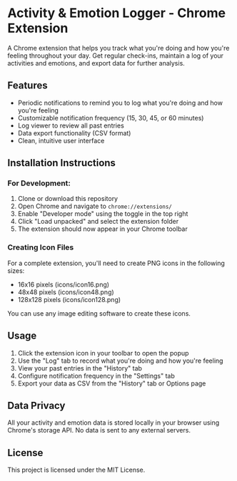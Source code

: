 # Activity & Emotion Logger - Chrome Extension

A Chrome extension that helps you track what you're doing and how you're feeling throughout your day. Get regular check-ins, maintain a log of your activities and emotions, and export data for further analysis.

## Features

- Periodic notifications to remind you to log what you're doing and how you're feeling
- Customizable notification frequency (15, 30, 45, or 60 minutes)
- Log viewer to review all past entries 
- Data export functionality (CSV format)
- Clean, intuitive user interface

## Installation Instructions

### For Development:

1. Clone or download this repository
2. Open Chrome and navigate to `chrome://extensions/`
3. Enable "Developer mode" using the toggle in the top right
4. Click "Load unpacked" and select the extension folder
5. The extension should now appear in your Chrome toolbar

### Creating Icon Files

For a complete extension, you'll need to create PNG icons in the following sizes:
- 16x16 pixels (icons/icon16.png)
- 48x48 pixels (icons/icon48.png)
- 128x128 pixels (icons/icon128.png)

You can use any image editing software to create these icons.

## Usage

1. Click the extension icon in your toolbar to open the popup
2. Use the "Log" tab to record what you're doing and how you're feeling
3. View your past entries in the "History" tab
4. Configure notification frequency in the "Settings" tab
5. Export your data as CSV from the "History" tab or Options page

## Data Privacy

All your activity and emotion data is stored locally in your browser using Chrome's storage API. No data is sent to any external servers.

## License

This project is licensed under the MIT License.